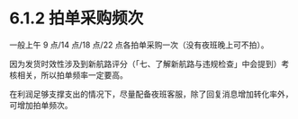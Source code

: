 # 6.1.2 拍单采购频次

一般上午 9 点/14 点/18 点/22 点各拍单采购一次（没有夜班晚上可不拍）。

因为发货时效性涉及到新航路评分（「七、了解新航路与违规检查」中会提到）考核相关，所以拍单频率一定要高。

在利润足够支撑支出的情况下，尽量配备夜班客服，除了回复消息增加转化率外，可增加拍单频次。